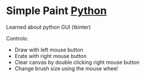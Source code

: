# Simple Paint [Python](./Simple%20Paint/)

Learned about python GUI (tkinter)

Controls:
  - Draw with left mouse button
  - Erate with right mouse button
  - Clear canvas by double clicking right mouse button
  - Change brush size using the mouse wheel
